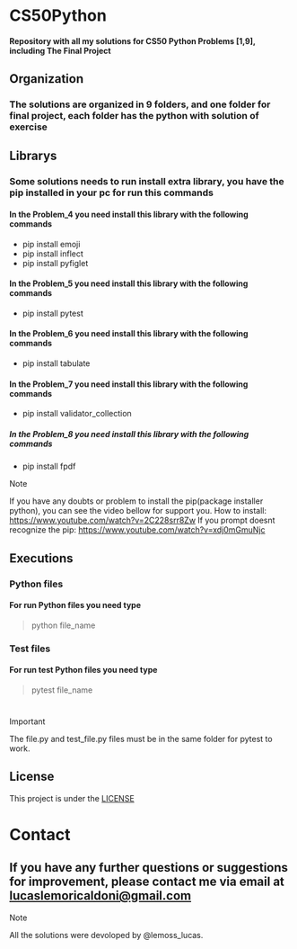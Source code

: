 # CS50Python
#### Repository with all my solutions for CS50 Python Problems [1,9], including The Final Project
## Organization
### The solutions are organized in 9 folders, and one folder for final project, each folder has the python with solution of exercise
## Librarys
### Some solutions needs to run install extra library, you have the pip installed in your pc for run this commands
#### In the Problem_4 you need install this library with the following commands
- pip install emoji
- pip install inflect
- pip install pyfiglet
#### In the Problem_5 you need install this library with the following commands
- pip install pytest
#### In the Problem_6 you need install this library with the following commands
- pip install tabulate
#### In the Problem_7 you need install this library with the following commands
- pip install validator_collection
##### In the Problem_8 you need install this library with the following commands
- pip install fpdf
>[!NOTE] 
> If you have any doubts or problem to install the pip(package installer python), you can see the video bellow for support you. How to install: https://www.youtube.com/watch?v=2C228srr8Zw If you prompt doesnt recognize the pip: https://www.youtube.com/watch?v=xdj0mGmuNjc
## Executions 
### Python files
#### For run Python files you need type
> python file_name
### Test files
#### For run test Python files you need type
> pytest file_name
#
>[!IMPORTANT]
> The file.py and test_file.py files must be in the same folder for pytest to work.
## License
This project is under the [LICENSE](LICENSE) 
# Contact
## If you have any further questions or suggestions for improvement, please contact me via email at lucaslemoricaldoni@gmail.com
> [!NOTE]
> All the solutions were devoloped by @lemoss_lucas.